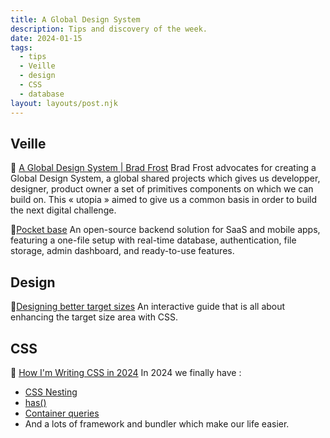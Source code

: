 ```yaml
---
title: A Global Design System
description: Tips and discovery of the week.
date: 2024-01-15
tags:
  - tips
  - Veille
  - design
  - CSS
  - database
layout: layouts/post.njk
---
```


## Veille

📗 [A Global Design System | Brad Frost](https://arc.net/l/quote/iwvxvlvl)
Brad Frost advocates for creating a Global Design System, a global shared projects which gives us developper, designer, product owner a set of primitives components on which we can build on. This « utopia » aimed to give us a common basis in order to build the next digital challenge.

📗[Pocket base](https://pocketbase.io/)
An open-source backend solution for SaaS and mobile apps, featuring a one-file setup with real-time database, authentication, file storage, admin dashboard, and ready-to-use features.

## Design

🎨[Designing better target sizes](https://ishadeed.com/article/target-size)
An interactive guide that is all about enhancing the target size area with CSS.

## CSS

🎨 [How I'm Writing CSS in 2024](https://leerob.io/blog/css)
In 2024 we finally have :
- [CSS Nesting](https://caniuse.com/css-nesting)
- [has\(\)](https://caniuse.com/css-has)
- [Container queries](https://caniuse.com/css-container-queries)
- And a lots of framework and bundler which make our life easier.